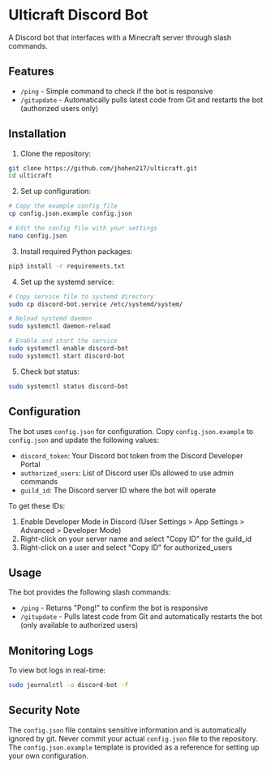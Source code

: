 # Ulticraft Discord Bot

A Discord bot that interfaces with a Minecraft server through slash commands.

## Features

- `/ping` - Simple command to check if the bot is responsive
- `/gitupdate` - Automatically pulls latest code from Git and restarts the bot (authorized users only)

## Installation

1. Clone the repository:
```bash
git clone https://github.com/jhohen217/ulticraft.git
cd ulticraft
```

2. Set up configuration:
```bash
# Copy the example config file
cp config.json.example config.json

# Edit the config file with your settings
nano config.json
```

3. Install required Python packages:
```bash
pip3 install -r requirements.txt
```

4. Set up the systemd service:
```bash
# Copy service file to systemd directory
sudo cp discord-bot.service /etc/systemd/system/

# Reload systemd daemon
sudo systemctl daemon-reload

# Enable and start the service
sudo systemctl enable discord-bot
sudo systemctl start discord-bot
```

5. Check bot status:
```bash
sudo systemctl status discord-bot
```

## Configuration

The bot uses `config.json` for configuration. Copy `config.json.example` to `config.json` and update the following values:

- `discord_token`: Your Discord bot token from the Discord Developer Portal
- `authorized_users`: List of Discord user IDs allowed to use admin commands
- `guild_id`: The Discord server ID where the bot will operate

To get these IDs:
1. Enable Developer Mode in Discord (User Settings > App Settings > Advanced > Developer Mode)
2. Right-click on your server name and select "Copy ID" for the guild_id
3. Right-click on a user and select "Copy ID" for authorized_users

## Usage

The bot provides the following slash commands:
- `/ping` - Returns "Pong!" to confirm the bot is responsive
- `/gitupdate` - Pulls latest code from Git and automatically restarts the bot (only available to authorized users)

## Monitoring Logs

To view bot logs in real-time:
```bash
sudo journalctl -u discord-bot -f
```

## Security Note

The `config.json` file contains sensitive information and is automatically ignored by git. Never commit your actual `config.json` file to the repository. The `config.json.example` template is provided as a reference for setting up your own configuration.
